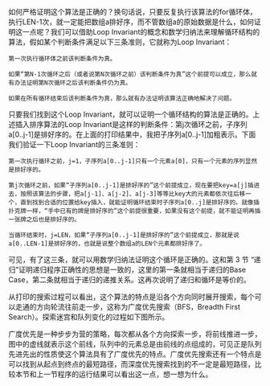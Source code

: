 如何严格证明这个算法是正确的？换句话说，只要反复执行该算法的for循环体，执行LEN-1次，就一定能把数组a排好序，而不管数组a的原始数据是什么，如何证明这一点呢？我们可以借助Loop Invariant的概念和数学归纳法来理解循环结构的算法，假如某个判断条件满足以下三条准则，它就称为Loop Invariant：

    第一次执行循环体之前该判断条件为真。

    如果“第N-1次循环之后（或者说第N次循环之前）该判断条件为真”这个前提可以成立，那么就有办法证明第N次循环之后该判断条件仍为真。

    如果在所有循环结束后该判断条件为真，那么就有办法证明该算法正确地解决了问题。

只要我们找到这个Loop Invariant，就可以证明一个循环结构的算法是正确的。上述插入排序算法的Loop Invariant是这样的判断条件：第j次循环之前，子序列a[0..j-1]是排好序的。在上面的打印结果中，我把子序列a[0..j-1]加粗表示。下面我们验证一下Loop Invariant的三条准则：

    第一次执行循环之前，j=1，子序列a[0..j-1]只有一个元素a[0]，只有一个元素的序列显然是排好序的。

    第j次循环之前，如果“子序列a[0..j-1]是排好序的”这个前提成立，现在要把key=a[j]插进去，按照该算法的步骤，把a[j-1]、a[j-2]、a[j-3]等等比key大的元素都依次往后移一个，直到找到合适的位置给key插入，就能证明循环结束时子序列a[0..j]是排好序的。就像插扑克牌一样，“手中已有的牌是排好序的”这个前提很重要，如果没有这个前提，就不能证明再插一张牌之后也是排好序的。

    当循环结束时，j=LEN，如果“子序列a[0..j-1]是排好序的”这个前提成立，那就是说a[0..LEN-1]是排好序的，也就是说整个数组a的LEN个元素都排好序了。

可见，有了这三条，就可以用数学归纳法证明这个循环是正确的。这和第 3 节 “递归”证明递归程序正确性的思想是一致的，这里的第一条就相当于递归的Base Case，第二条就相当于递归的递推关系。这再次说明了递归和循环是等价的。

从打印的搜索过程可以看出，这个算法的特点是沿各个方向同时展开搜索，每个可以走通的方向轮流往前走一步，这称为广度优先搜索（BFS，Breadth First Search）。探索迷宫和队列变化的过程如下图所示。

广度优先是一种步步为营的策略，每次都从各个方向探索一步，将前线推进一步，图中的虚线就表示这个前线，队列中的元素总是由前线的点组成的，可见正是队列先进先出的性质使这个算法具有了广度优先的特点。广度优先搜索还有一个特点是可以找到从起点到终点的最短路径，而深度优先搜索找到的不一定是最短路径，比较本节和上一节程序的运行结果可以看出这一点，想一想为什么。
